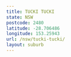 ```yaml
---
title: TUCKI TUCKI
state: NSW
postcode: 2480
latitude: -28.706486
longitude: 153.25943
url: /nsw/tucki-tucki/
layout: suburb
---
```

